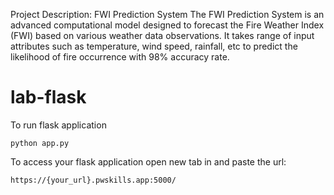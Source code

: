 Project Description: FWI Prediction System The FWI Prediction System is an advanced computational model designed to forecast the Fire Weather Index (FWI) based on various weather data observations. It takes range of input attributes such as temperature, wind speed, rainfall, etc to predict the likelihood of fire occurrence with 98% accuracy rate.

# lab-flask

<!-- ![image](https://user-images.githubusercontent.com/115451707/196919992-edcfea8b-e3f6-4f35-9398-43be66b5622d.png) -->


To run flask application 

```
python app.py
```


To access your flask application open new tab in and paste the url:
```
https://{your_url}.pwskills.app:5000/
```
